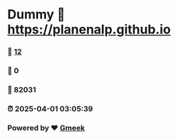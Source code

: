 # Dummy :link: https://planenalp.github.io 
### :page_facing_up: [12](https://planenalp.github.io/tag.html) 
### :speech_balloon: 0 
### :hibiscus: 82031 
### :alarm_clock: 2025-04-01 03:05:39 
### Powered by :heart: [Gmeek](https://github.com/Meekdai/Gmeek)
